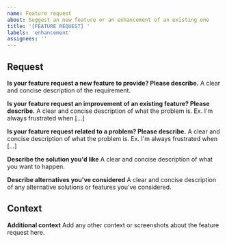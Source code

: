 ```yaml
---
name: Feature request
about: Suggest an new feature or an enhancement of an existing one
title: '[FEATURE REQUEST] '
labels: 'enhancement'
assignees: ''
---
```


## Request

**Is your feature request a new feature to provide? Please describe.**
A clear and concise description of the requirement.

**Is your feature request an improvement of an existing feature? Please describe.**
A clear and concise description of what the problem is. Ex. I'm always frustrated when [...]

**Is your feature request related to a problem? Please describe.**
A clear and concise description of what the problem is. Ex. I'm always frustrated when [...]

**Describe the solution you'd like**
A clear and concise description of what you want to happen.

**Describe alternatives you've considered**
A clear and concise description of any alternative solutions or features you've considered.

## Context

**Additional context**
Add any other context or screenshots about the feature request here.
